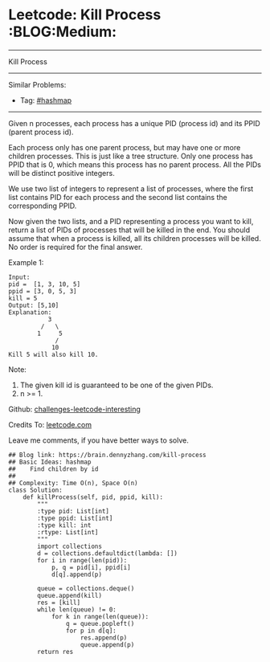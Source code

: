 # Leetcode: Kill Process     :BLOG:Medium:


---

Kill Process  

---

Similar Problems:  
-   Tag: [#hashmap](https://brain.dennyzhang.com/tag/hashmap)

---

Given n processes, each process has a unique PID (process id) and its PPID (parent process id).  

Each process only has one parent process, but may have one or more children processes. This is just like a tree structure. Only one process has PPID that is 0, which means this process has no parent process. All the PIDs will be distinct positive integers.  

We use two list of integers to represent a list of processes, where the first list contains PID for each process and the second list contains the corresponding PPID.  

Now given the two lists, and a PID representing a process you want to kill, return a list of PIDs of processes that will be killed in the end. You should assume that when a process is killed, all its children processes will be killed. No order is required for the final answer.  

Example 1:  

    Input: 
    pid =  [1, 3, 10, 5]
    ppid = [3, 0, 5, 3]
    kill = 5
    Output: [5,10]
    Explanation: 
               3
             /   \
            1     5
                 /
                10
    Kill 5 will also kill 10.

Note:  

1.  The given kill id is guaranteed to be one of the given PIDs.
2.  n >= 1.

Github: [challenges-leetcode-interesting](https://github.com/DennyZhang/challenges-leetcode-interesting/tree/master/kill-process)  

Credits To: [leetcode.com](https://leetcode.com/problems/kill-process/description/)  

Leave me comments, if you have better ways to solve.  

    ## Blog link: https://brain.dennyzhang.com/kill-process
    ## Basic Ideas: hashmap
    ##    Find children by id
    ##
    ## Complexity: Time O(n), Space O(n)
    class Solution:
        def killProcess(self, pid, ppid, kill):
            """
            :type pid: List[int]
            :type ppid: List[int]
            :type kill: int
            :rtype: List[int]
            """
            import collections
            d = collections.defaultdict(lambda: [])
            for i in range(len(pid)):
                p, q = pid[i], ppid[i]
                d[q].append(p)
    
            queue = collections.deque()
            queue.append(kill)
            res = [kill]
            while len(queue) != 0:
                for k in range(len(queue)):
                    q = queue.popleft()
                    for p in d[q]:
                        res.append(p)
                        queue.append(p)
            return res